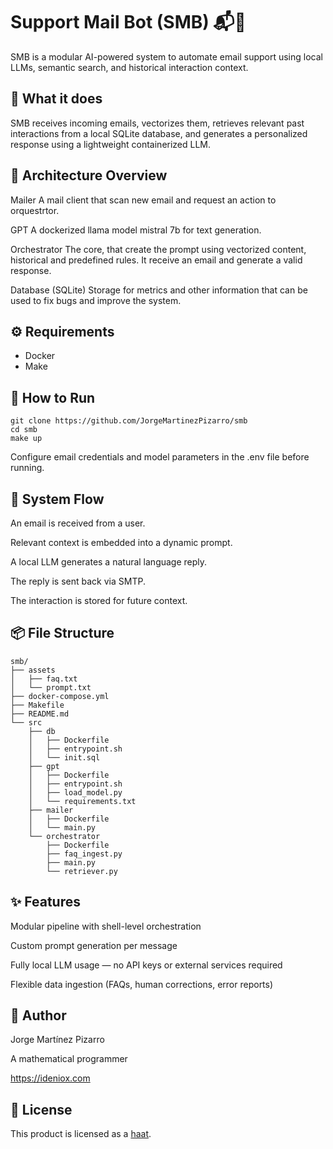 # Support Mail Bot (SMB) 📬🤖

SMB is a modular AI-powered system to automate email support using local LLMs, semantic search, and historical interaction context.

## 🧠 What it does

SMB receives incoming emails, vectorizes them, retrieves relevant past interactions from a local SQLite database, and generates a personalized response using a lightweight containerized LLM.

## 🧱 Architecture Overview

Mailer
A mail client that scan new email and request an action to orquestrtor.

GPT
A dockerized llama model mistral 7b for text generation.

Orchestrator
The core, that create the prompt using vectorized content, historical and predefined rules. It receive an email and generate a valid response.

Database (SQLite)
Storage for metrics and other information that can be used to fix bugs and improve the system.

## ⚙️ Requirements

- Docker
- Make

## 🚀 How to Run

```
git clone https://github.com/JorgeMartinezPizarro/smb
cd smb
make up
```

Configure email credentials and model parameters in the .env file before running.

## 🧪 System Flow

An email is received from a user.

Relevant context is embedded into a dynamic prompt.

A local LLM generates a natural language reply.

The reply is sent back via SMTP.

The interaction is stored for future context.

## 📦 File Structure

```
smb/
├── assets
│   ├── faq.txt
│   └── prompt.txt
├── docker-compose.yml
├── Makefile
├── README.md
└── src
    ├── db
    │   ├── Dockerfile
    │   ├── entrypoint.sh
    │   └── init.sql
    ├── gpt
    │   ├── Dockerfile
    │   ├── entrypoint.sh
    │   ├── load_model.py
    │   └── requirements.txt
    ├── mailer
    │   ├── Dockerfile
    │   └── main.py
    └── orchestrator
        ├── Dockerfile
        ├── faq_ingest.py
        ├── main.py
        └── retriever.py
```

## ✨ Features

Modular pipeline with shell-level orchestration

Custom prompt generation per message

Fully local LLM usage — no API keys or external services required

Flexible data ingestion (FAQs, human corrections, error reports)

## 👤 Author

Jorge Martínez Pizarro

A mathematical programmer

https://ideniox.com

## 📜 License

This product is licensed as a [haat](https://github.com/JorgeMartinezPizarro/haat/blob/main/LICENSE.md).
